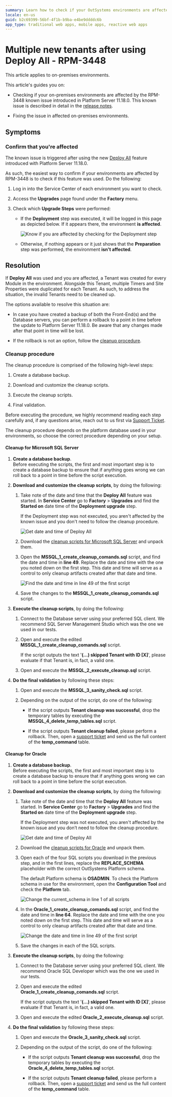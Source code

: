 ```yaml
---
summary: Learn how to check if your OutSystems environments are affected by RPM-3448 and how to fix it.
locale: en-us
guid: b2c69399-56bf-4f1b-b9ba-e4be9ddddc6b
app_type: traditional web apps, mobile apps, reactive web apps
---
```


# Multiple new tenants after using Deploy All - RPM-3448

<div class="info" markdown="1">

This article applies to on-premises environments.

</div>

This article's guides you on:

* Checking if your on-premises environments are affected by the RPM-3448 known issue introduced in Platform Server 11.18.0. This known issue is described in detail in the [release notes](https://success.outsystems.com/Support/Release_Notes/11/Platform_Server#known_issues_fixing_platform_server_11.18.0).

* Fixing the issue in affected on-premises environments.

## Symptoms

### Confirm that you're affected

The known issue is triggered after using the new [Deploy All](https://success.outsystems.com/Documentation/11/Setup_and_maintain_your_OutSystems_infrastructure/Upgrade_OutSystems_platform/Modules_deployment_step_during_Platform_Server_upgrade) feature introduced with Platform Server 11.18.0.

As such, the easiest way to confirm if your environments are affected by RPM-3448  is to check if this feature was used. Do the following:

1. Log in into the Service Center of each environment you want to check.

1. Access the **Upgrades** page found under the **Factory** menu.

1. Check which **Upgrade Steps** were performed:

    * If the **Deployment** step was executed, it will be logged in this page as depicted below. If it appears there, the environment **is affected**.

        ![Know if you are affected by checking for the Deployment step](images/rpm-3448-deploy-all-date-time.png)

    * Otherwise, if nothing appears or it just shows that the **Preparation** step was performed, the environment **isn't affected**.


## Resolution

If **Deploy All** was used and you are affected, a Tenant was created for every Module in the environment. Alongside this Tenant, multiple Timers and Site Properties were duplicated for each Tenant. As such, to address the situation, the invalid Tenants need to be cleaned up.

The options available to resolve this situation are:

* In case you have created a backup of both the Front-End(s) and the Database servers, you can perform a rollback to a point in time before the update to Platform Server 11.18.0. Be aware that any changes made after that point in time will be lost.

* If the rollback is not an option, follow the [cleanup procedure](#cleanup-procedure).

### Cleanup procedure

The cleanup procedure is comprised of the following high-level steps:

1. Create a database backup.

1. Download and customize the cleanup scripts.

1. Execute the cleanup scripts.

1. Final validation.

<div class="info" markdown="1">

Before executing the procedure, we highly recommend reading each step carefully and, if any questions arise, reach out to us first via [Support Ticket](../../community/open-support-case.md).

</div>

The cleanup procedure depends on the platform database used in your environments, so choose the correct procedure depending on your setup.

#### Cleanup for Microsoft SQL Server

1. **Create a database backup**.  
    Before executing the scripts, the first and most important step is to create a database backup to ensure that if anything goes wrong we can roll back to a point in time before the script execution.

1. **Download and customize the cleanup scripts**, by doing the following:

    1. Take note of the date and time that the **Deploy All** feature was started. In **Service Center** go to **Factory** > **Upgrades** and find the **Started on** date time of the **Deployment upgrade** step.
        
        <div class="info" makrdown="1">

        If the Deployment step was not executed, you aren't affected by the known issue and you don't need to follow the cleanup procedure.

        </div>

        ![Get date and time of Deploy All](images/rpm-3448-deploy-all-date-time.png)

    1. Download the [cleanup scripts for Microsoft SQL Server](resources/MSSQL_cleanup_scripts.zip) and unpack them.

    1. Open the **MSSQL_1_create_cleanup_comands.sql** script, and find the date and time in **line 49**. Replace the date and time with the one you noted down on the first step. This date and time will serve as a control to only cleanup artifacts created after that date and time.

        ![Find the date and time in line 49 of the first script](images/rpm-3448-mssql-datetime.png)

    1. Save the changes to the **MSSQL_1_create_cleanup_comands.sql** script.

1. **Execute the cleanup scripts**, by doing the following:

    1. Connect to the Database server using your preferred SQL client. We recommend SQL Server Management Studio which was the one we used in our tests.

    1. Open and execute the edited  **MSSQL_1_create_cleanup_comands.sql** script.

        <div class="info" markdown="1">

        If the script outputs the text '**(...) skipped Tenant with ID [X]**', please evaluate if that Tenant is, in fact, a valid one.

        </div>

    1. Open and execute the **MSSQL_2_execute_cleanup.sql** script.

1. **Do the final validation** by following these steps:

    1. Open and execute the **MSSQL_3_sanity_check.sql** script.

    1. Depending on the output of the script, do one of the following:

        * If the script outputs **Tenant cleanup was successful**, drop the temporary tables by executing the **MSSQL_4_delete_temp_tables.sql** script.

        * If the script outputs **Tenant cleanup failed**, please perform a rollback. Then, open a [support ticket](../../community/open-support-case.md) and send us the full content of the **temp_command** table.

#### Cleanup for Oracle

1. **Create a database backup**.<br/>
    Before executing the scripts, the first and most important step is to create a database backup to ensure that if anything goes wrong we can roll back to a point in time before the script execution.

1. **Download and customize the cleanup scripts**, by doing the following:

    1. Take note of the date and time that the **Deploy All** feature was started. In **Service Center** go to **Factory** > **Upgrades** and find the **Started on** date time of the **Deployment upgrade** step.

        <div class="info" makrdown="1">

        If the Deployment step was not executed, you aren't affected by the known issue and you don’t need to follow the cleanup procedure.

        </div>

        ![Get date and time of Deploy All](images/rpm-3448-deploy-all-date-time.png)

    1. Download the [cleanup scripts for Oracle](resources/ORACLE_cleanup_scripts.zip) and unpack them.

    1. Open each of the four SQL scripts you download in the previous step, and in the first lines, replace the **REPLACE_SCHEMA** placeholder with the correct OutSystems Platform schema.

        <div class="info" markdown="1">

        The default Platform schema is **OSADMIN**.
        To check the Platform schema in use for the environment, open the **Configuration Tool** and check the **Platform** tab.

        </div>

        ![Change the current_schema in line 1 of all scripts](images/rpm-3448-oracle-schema.png)

    1. In the **Oracle_1_create_cleanup_comands.sql** script, and find the date and time in **line 64**. Replace the date and time  with the one you noted down on the first step. This date and time will serve as a control to only cleanup artifacts created after that date and time.

        ![Change the date and time in line 49 of the first script](images/rpm-3448-oracle-datetime.png)

    1. Save the changes in each of the SQL scripts.

1. **Execute the cleanup scripts**, by doing the following:

    1. Connect to the Database server using your preferred SQL client. We recommend Oracle SQL Developer which was the one we used in our tests.

    1. Open and execute the edited  **Oracle_1_create_cleanup_comands.sql** script.

        <div class="info" markdown="1">

        If the script outputs the text '**(...) skipped Tenant with ID [X]**', please evaluate if that Tenant is, in fact, a valid one.

        </div>

    1. Open and execute the edited **Oracle_2_execute_cleanup.sql** script.

1. **Do the final validation** by following these steps:

    1. Open and execute the **Oracle_3_sanity_check.sql** script.

    1. Depending on the output of the script, do one of the following:

        * If the script outputs **Tenant cleanup was successful**, drop the temporary tables by executing the **Oracle_4_delete_temp_tables.sql** script.

        * If the script outputs **Tenant cleanup failed**, please perform a rollback. Then, open a [support ticket](../../community/open-support-case.md) and send us the full content of the **temp_command** table.
